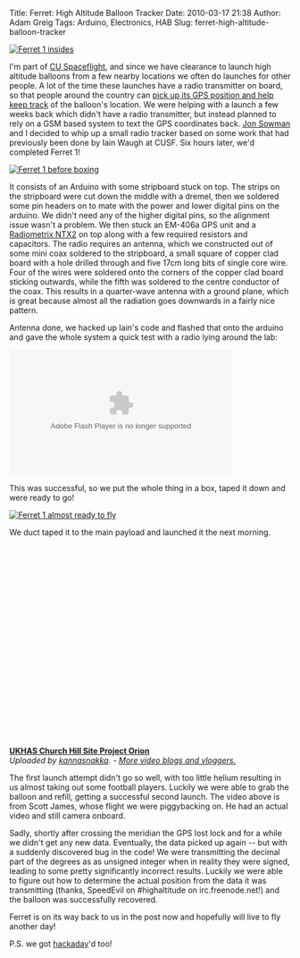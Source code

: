 Title: Ferret: High Altitude Balloon Tracker
Date: 2010-03-17 21:38
Author: Adam Greig
Tags: Arduino, Electronics, HAB
Slug: ferret-high-altitude-balloon-tracker

<a href="http://www.flickr.com/photos/randomskk/4414040518/" title="Ferret 1 insides"><img src="https://farm3.staticflickr.com/2725/4414040518_16f001f3ae.jpg" alt="Ferret 1 insides" /></a>

I'm part of [CU Spaceflight][], and since we have clearance to launch
high altitude balloons from a few nearby locations we often do launches
for other people. A lot of the time these launches have a radio
transmitter on board, so that people around the country can [pick up its
GPS position and help keep track][] of the balloon's location. We were
helping with a launch a few weeks back which didn't have a radio
transmitter, but instead planned to rely on a GSM based system to text
the GPS coordinates back. [Jon Sowman][] and I decided to whip up a
small radio tracker based on some work that had previously been done by
Iain Waugh at CUSF. Six hours later, we'd completed Ferret 1!

<a href="http://www.flickr.com/photos/randomskk/4414039650/" title="Ferret 1 before boxing"><img src="https://farm3.staticflickr.com/2749/4414039650_e30c16dcf1.jpg" alt="Ferret 1 before boxing" /></a>

It consists of an Arduino with some stripboard stuck on top. The strips
on the stripboard were cut down the middle with a dremel, then we
soldered some pin headers on to mate with the power and lower digital
pins on the arduino. We didn't need any of the higher digital pins, so
the alignment issue wasn't a problem. We then stuck an EM-406a GPS unit
and a [Radiometrix NTX2][] on top along with a few required resistors
and capacitors. The radio requires an antenna, which we constructed out
of some mini coax soldered to the stripboard, a small square of copper
clad board with a hole drilled through and five 17cm long bits of single
core wire. Four of the wires were soldered onto the corners of the
copper clad board sticking outwards, while the fifth was soldered to the
centre conductor of the coax. This results in a quarter-wave antenna
with a ground plane, which is great because almost all the radiation
goes downwards in a fairly nice pattern.

Antenna done, we hacked up Iain's code and flashed that onto the arduino
and gave the whole system a quick test with a radio lying around the
lab:

<object classid="clsid:d27cdb6e-ae6d-11cf-96b8-444553540000" width="400" height="225" codebase="http://download.macromedia.com/pub/shockwave/cabs/flash/swflash.cab#version=6,0,40,0"><param name="data" value="http://www.flickr.com/apps/video/stewart.swf?v=71377"></param><param name="flashvars" value="intl_lang=en-us&amp;photo_secret=08fe2449a9&amp;photo_id=4414453230&amp;flickr_show_info_box=true&amp;hd_default=false"></param><param name="bgcolor" value="#000000"></param><param name="allowFullScreen" value="true"></param><param name="src" value="http://www.flickr.com/apps/video/stewart.swf?v=71377"></param><param name="allowfullscreen" value="true"></param><embed type="application/x-shockwave-flash" width="400" height="225" src="http://www.flickr.com/apps/video/stewart.swf?v=71377" allowfullscreen="true" bgcolor="#000000" flashvars="intl_lang=en-us&amp;photo_secret=08fe2449a9&amp;photo_id=4414453230&amp;flickr_show_info_box=true&amp;hd_default=false" data="http://www.flickr.com/apps/video/stewart.swf?v=71377"></embed></object>

This was successful, so we put the whole thing in a box, taped it down
and were ready to go!

<a href="http://www.flickr.com/photos/randomskk/4413279333/" title="Ferret 1 almost ready to fly"><img src="https://farm5.staticflickr.com/4011/4413279333_40b8397eb8.jpg" alt="Ferret 1 almost ready to fly" /></a>

We duct taped it to the main payload and launched it the next morning.

<object classid="clsid:d27cdb6e-ae6d-11cf-96b8-444553540000" width="480" height="360" codebase="http://download.macromedia.com/pub/shockwave/cabs/flash/swflash.cab#version=6,0,40,0"><param name="allowFullScreen" value="true"></param><param name="allowScriptAccess" value="always"></param><param name="src" value="http://www.dailymotion.com/swf/video/xchspy"></param><param name="allowfullscreen" value="true"></param><embed type="application/x-shockwave-flash" width="480" height="360" src="http://www.dailymotion.com/swf/video/xchspy" allowscriptaccess="always" allowfullscreen="true"></embed></object>  
**[UKHAS Church Hill Site Project Orion][]**  
*Uploaded by [kannasnakka][]. - [More video blogs and vloggers.][]*

The first launch attempt didn't go so well, with too little helium
resulting in us almost taking out some football players. Luckily we were
able to grab the balloon and refill, getting a successful second launch.
The video above is from Scott James, whose flight we were piggybacking
on. He had an actual video and still camera onboard.

Sadly, shortly after crossing the meridian the GPS lost lock and for a
while we didn't get any new data. Eventually, the data picked up again
-- but with a suddenly discovered bug in the code! We were transmitting
the decimal part of the degrees as as unsigned integer when in reality
they were signed, leading to some pretty significantly incorrect
results. Luckily we were able to figure out how to determine the actual
position from the data it was transmitting (thanks, SpeedEvil on
\#highaltitude on irc.freenode.net!) and the balloon was successfully
recovered.

Ferret is on its way back to us in the post now and hopefully will live
to fly another day!

P.S. we got [hackaday][]'d too!

  [CU Spaceflight]: http://www.srcf.ucam.org/~cuspaceflight/
  [pick up its GPS position and help keep track]: http://ukhas.org.uk/guides:tracking_guide
  [Jon Sowman]: http://www.hexoc.com/wb/pages/ferret.php
  [Radiometrix NTX2]: http://www.radiometrix.co.uk/products/ntx2nrx2.htm
  [UKHAS Church Hill Site Project Orion]: http://www.dailymotion.com/video/xchspy_ukhas-church-hill-site-project-orio_webcam
  [kannasnakka]: http://www.dailymotion.com/kannasnakka
  [More video blogs and vloggers.]: http://www.dailymotion.com/gb/channel/webcam
  [hackaday]: http://hackaday.com/2010/03/17/arduino-balloon-tracking/

